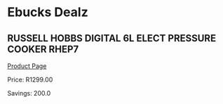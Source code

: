
# Ebucks Dealz
## RUSSELL HOBBS DIGITAL 6L ELECT PRESSURE COOKER RHEP7
[Product Page](https://www.ebucks.com/web/shop/productSelected.do?prodId=1155326480&catId=1157659933)

Price: R1299.00

Savings: 200.0


	